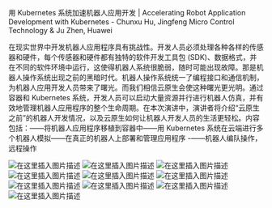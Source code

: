 用 Kubernetes 系统加速机器人应用开发 | Accelerating Robot Application Development with Kubernetes - Chunxu Hu, Jingfeng Micro Control Technology & Ju Zhen, Huawei

在现实世界中开发机器人应用程序具有挑战性。开发人员必须处理各种各样的传感器和硬件，每个传感器和硬件都有独特的软件开发工具包 (SDK)、数据格式，并在不同的软件环境中运行，这使得机器人系统很脆弱，随时可能出现故障。那是机器人操作系统出现之前的黑暗时代。机器人操作系统统一了编程接口和通信机制，为机器人应用开发人员带来了曙光。而我们相信云原生会使这种曙光更光明。通过容器和 Kubernetes 系统，开发人员可以启动大量资源并行进行机器人仿真，并有效地管理机器人应用程序的整个生命周期。在本次演讲中，演讲者将介绍“云原生之前”的机器人开发情况，以及云原生如何让机器人开发人员的生活更轻松。内容包括：——将机器人应用程序移植到容器中——用 Kubernetes 系统在云端进行多个机器人模拟——在真正的机器人上部署和管理应用程序 -——机器人编队操作，远程操作

![在这里插入图片描述](https://img-blog.csdnimg.cn/d4048602ad8b40aca9651effc5eb7d00.png?shadow_50,text_Q1NETiBAZ2hvc3R3cml0dGVu,size_20,color_FFFFFF,t_70,g_se,x_16)
![在这里插入图片描述](https://img-blog.csdnimg.cn/ea62ad0449ff4a609781e5d444271237.png?shadow_50,text_Q1NETiBAZ2hvc3R3cml0dGVu,size_20,color_FFFFFF,t_70,g_se,x_16)
![在这里插入图片描述](https://img-blog.csdnimg.cn/c16d5f2818ff47e49277ce3425212bc2.png?shadow_50,text_Q1NETiBAZ2hvc3R3cml0dGVu,size_20,color_FFFFFF,t_70,g_se,x_16)
![在这里插入图片描述](https://img-blog.csdnimg.cn/31893a9f30194178a69b5432c238f4ca.png?shadow_50,text_Q1NETiBAZ2hvc3R3cml0dGVu,size_20,color_FFFFFF,t_70,g_se,x_16)
![在这里插入图片描述](https://img-blog.csdnimg.cn/9eb365e33cf247088f92b15000b5eb9b.png?shadow_50,text_Q1NETiBAZ2hvc3R3cml0dGVu,size_20,color_FFFFFF,t_70,g_se,x_16)
![在这里插入图片描述](https://img-blog.csdnimg.cn/0d47d03c275a4c7eabb34495bdfaa8bc.png?shadow_50,text_Q1NETiBAZ2hvc3R3cml0dGVu,size_20,color_FFFFFF,t_70,g_se,x_16)
![在这里插入图片描述](https://img-blog.csdnimg.cn/1d7323cc36854bc5af2aac289628e52a.png?shadow_50,text_Q1NETiBAZ2hvc3R3cml0dGVu,size_20,color_FFFFFF,t_70,g_se,x_16)
![在这里插入图片描述](https://img-blog.csdnimg.cn/31aaecc2f1f34d459f9aa016361ca7f9.png?shadow_50,text_Q1NETiBAZ2hvc3R3cml0dGVu,size_20,color_FFFFFF,t_70,g_se,x_16)
![在这里插入图片描述](https://img-blog.csdnimg.cn/3a0d6c5e17594bb6ae494875b5930bc6.png?shadow_50,text_Q1NETiBAZ2hvc3R3cml0dGVu,size_20,color_FFFFFF,t_70,g_se,x_16)
![在这里插入图片描述](https://img-blog.csdnimg.cn/90dc6be90fb64a70a2e54b09b6e6f6d7.png?shadow_50,text_Q1NETiBAZ2hvc3R3cml0dGVu,size_20,color_FFFFFF,t_70,g_se,x_16)

